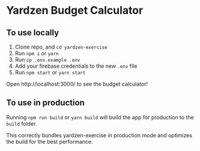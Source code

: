 # Yardzen Budget Calculator

## To use locally

1. Clone repo, and `cd yardzen-exercise`
2. Run `npm i` or `yarn`
3. Run `cp .env.example .env`
4. Add your firebase credentials to the new `.env` file
5. Run `npm start` or `yarn start`

Open http://localhost:3000/ to see the budget calculator!

## To use in production

Running `npm run build` or `yarn build` will build the app for production to the `build` folder.

This correctly bundles yardzen-exercise in production mode and optimizes the build for the best performance.
